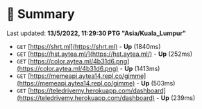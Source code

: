 # 📖 Summary
Last updated: **13/5/2022, 11:29:30 PTG "Asia/Kuala_Lumpur"**

- `GET` [https://shrt.ml](https://shrt.ml) - **Up** (1840ms)
- `GET` [https://hst.aytea.ml/](https://hst.aytea.ml/) - **Up** (252ms)
- `GET` [https://color.aytea.ml/4b31d6.png](https://color.aytea.ml/4b31d6.png) - **Up** (1413ms)
- `GET` [https://memeapi.aytea14.repl.co/gimme](https://memeapi.aytea14.repl.co/gimme) - **Up** (503ms)
- `GET` [https://teledrivemy.herokuapp.com/dashboard](https://teledrivemy.herokuapp.com/dashboard) - **Up** (239ms)
